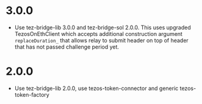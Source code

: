 # 3.0.0
- Use tez-bridge-lib 3.0.0 and tez-bridge-sol 2.0.0. This uses upgraded TezosOnEthClient which accepts additional construction argument `replaceDuration_` that allows relay to submit header on top of header that has not passed challenge period yet.

# 2.0.0

- Use tez-bridge-lib 2.0.0, use tezos-token-connector and generic tezos-token-factory
